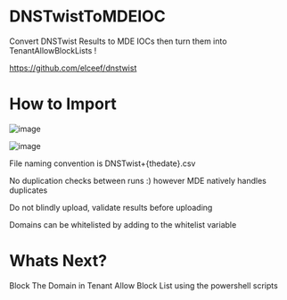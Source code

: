 # DNSTwistToMDEIOC
Convert DNSTwist Results to MDE IOCs then turn them into TenantAllowBlockLists !  

https://github.com/elceef/dnstwist

# How to Import  
![image](https://user-images.githubusercontent.com/55988027/279781043-db91bef8-7537-4aa8-afe2-e28eb6163717.png)

![image](https://github.com/jkerai1/DNSTwistToMDEIOC/assets/55988027/d889ad6a-dba2-481d-b8ab-cada3eb33f7e)


File naming convention is DNSTwist+{thedate}.csv

No duplication checks between runs :) however MDE natively handles duplicates

Do not blindly upload, validate results before uploading  

Domains can be whitelisted by adding to the whitelist variable

# Whats Next?  

Block The Domain in Tenant Allow Block List using the powershell scripts
